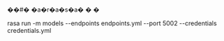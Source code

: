 ��#� �a�r�a�s�a�
�
�

rasa run -m models --endpoints endpoints.yml --port 5002 --credentials credentials.yml
